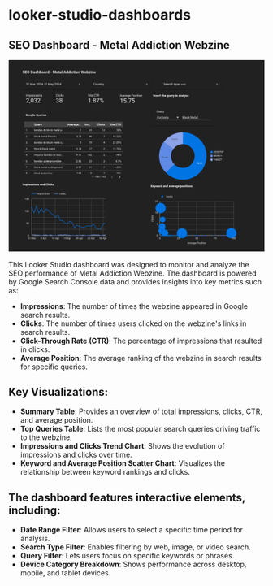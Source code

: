 # looker-studio-dashboards

## SEO Dashboard - Metal Addiction Webzine

![SEO-Dashboard-Metal-Addiction](https://github.com/GerardoPerez-CL-BER/looker-studio-dashboards/blob/main/SEO-Dashboard-Metal-Addiction.png)

This Looker Studio dashboard was designed to monitor and analyze the SEO performance of Metal Addiction Webzine. The dashboard is powered by Google Search Console data and provides insights into key metrics such as:

* **Impressions**: The number of times the webzine appeared in Google search results.
* **Clicks**: The number of times users clicked on the webzine's links in search results.
* **Click-Through Rate (CTR)**: The percentage of impressions that resulted in clicks.
* **Average Position**: The average ranking of the webzine in search results for specific queries.

## Key Visualizations:

* **Summary Table**: Provides an overview of total impressions, clicks, CTR, and average position.
* **Top Queries Table**: Lists the most popular search queries driving traffic to the webzine.
* **Impressions and Clicks Trend Chart**: Shows the evolution of impressions and clicks over time.
* **Keyword and Average Position Scatter Chart**: Visualizes the relationship between keyword rankings and clicks.

## The dashboard features interactive elements, including:

* **Date Range Filter**: Allows users to select a specific time period for analysis.
* **Search Type Filter**: Enables filtering by web, image, or video search.
* **Query Filter**: Lets users focus on specific keywords or phrases.
* **Device Category Breakdown**: Shows performance across desktop, mobile, and tablet devices.
